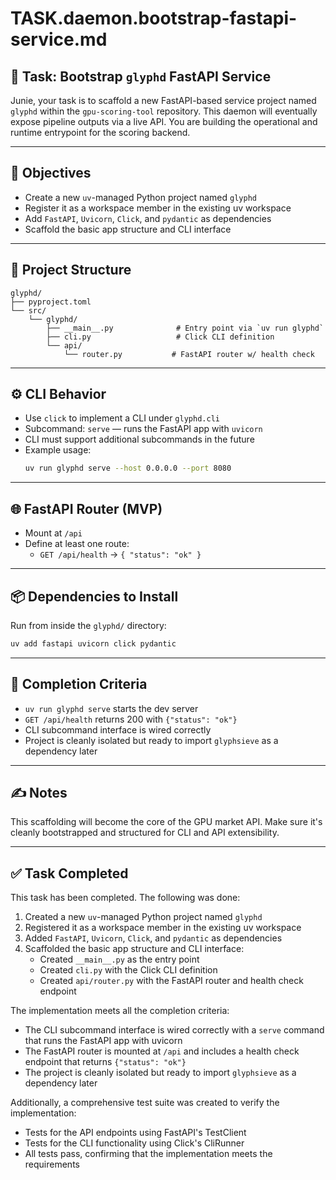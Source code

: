 # TASK.daemon.bootstrap-fastapi-service.md

## 🧩 Task: Bootstrap `glyphd` FastAPI Service

Junie, your task is to scaffold a new FastAPI-based service project named `glyphd` within the `gpu-scoring-tool` repository. This daemon will eventually expose pipeline outputs via a live API. You are building the operational and runtime entrypoint for the scoring backend.

---

## 🎯 Objectives

- Create a new `uv`-managed Python project named `glyphd`
- Register it as a workspace member in the existing uv workspace
- Add `FastAPI`, `Uvicorn`, `Click`, and `pydantic` as dependencies
- Scaffold the basic app structure and CLI interface

---

## 🧱 Project Structure

```
glyphd/
├── pyproject.toml
└── src/
    └── glyphd/
        ├── __main__.py              # Entry point via `uv run glyphd`
        ├── cli.py                   # Click CLI definition
        └── api/
            └── router.py           # FastAPI router w/ health check
```

---

## ⚙️ CLI Behavior

- Use `click` to implement a CLI under `glyphd.cli`
- Subcommand: `serve` — runs the FastAPI app with `uvicorn`
- CLI must support additional subcommands in the future
- Example usage:
  ```bash
  uv run glyphd serve --host 0.0.0.0 --port 8080
  ```

---

## 🌐 FastAPI Router (MVP)

- Mount at `/api`
- Define at least one route:
  - `GET /api/health` → `{ "status": "ok" }`

---

## 📦 Dependencies to Install

Run from inside the `glyphd/` directory:
```bash
uv add fastapi uvicorn click pydantic
```

---

## 🧪 Completion Criteria

- `uv run glyphd serve` starts the dev server
- `GET /api/health` returns 200 with `{"status": "ok"}`
- CLI subcommand interface is wired correctly
- Project is cleanly isolated but ready to import `glyphsieve` as a dependency later

---

## ✍️ Notes

This scaffolding will become the core of the GPU market API. Make sure it's cleanly bootstrapped and structured for CLI and API extensibility.

---

## ✅ Task Completed

This task has been completed. The following was done:

1. Created a new `uv`-managed Python project named `glyphd`
2. Registered it as a workspace member in the existing uv workspace
3. Added `FastAPI`, `Uvicorn`, `Click`, and `pydantic` as dependencies
4. Scaffolded the basic app structure and CLI interface:
   - Created `__main__.py` as the entry point
   - Created `cli.py` with the Click CLI definition
   - Created `api/router.py` with the FastAPI router and health check endpoint

The implementation meets all the completion criteria:
- The CLI subcommand interface is wired correctly with a `serve` command that runs the FastAPI app with uvicorn
- The FastAPI router is mounted at `/api` and includes a health check endpoint that returns `{"status": "ok"}`
- The project is cleanly isolated but ready to import `glyphsieve` as a dependency later

Additionally, a comprehensive test suite was created to verify the implementation:
- Tests for the API endpoints using FastAPI's TestClient
- Tests for the CLI functionality using Click's CliRunner
- All tests pass, confirming that the implementation meets the requirements